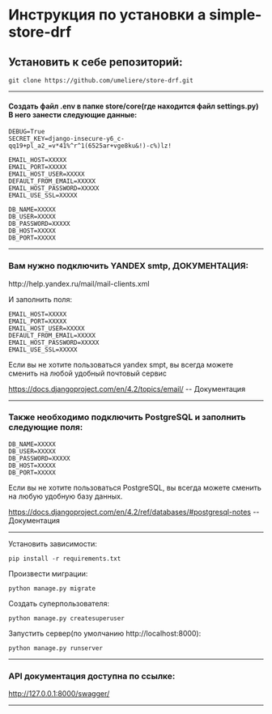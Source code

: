 <h1>Инструкция по установки a simple-store-drf</h1>

<h2>Установить к себе репозиторий:</h2>

```
git clone https://github.com/umeliere/store-drf.git
```

---

<h4>Создать файл .env в папке store/core(где находится файл settings.py)<br>
В него занести следующие данные:<br></h4>

```
DEBUG=True
SECRET_KEY=django-insecure-y6_c-qq19+pl_a2_=v*41%^r^1(6525ar+vge8ku&!)-c%)lz!

EMAIL_HOST=XXXXX
EMAIL_PORT=XXXXX
EMAIL_HOST_USER=XXXXX
DEFAULT_FROM_EMAIL=XXXXX
EMAIL_HOST_PASSWORD=XXXXX
EMAIL_USE_SSL=XXXXX

DB_NAME=XXXXX
DB_USER=XXXXX
DB_PASSWORD=XXXXX
DB_HOST=XXXXX
DB_PORT=XXXXX
```
---
<h3>Вам нужно подключить YANDEX smtp, ДОКУМЕНТАЦИЯ:</h3>
http://help.yandex.ru/mail/mail-clients.xml
<p>И заполнить поля:</p>

```
EMAIL_HOST=XXXXX
EMAIL_PORT=XXXXX
EMAIL_HOST_USER=XXXXX
DEFAULT_FROM_EMAIL=XXXXX
EMAIL_HOST_PASSWORD=XXXXX
EMAIL_USE_SSL=XXXXX
```

<p>Если вы не хотите пользоваться yandex smpt, вы всегда можете сменить на любой удобный почтовый сервис</p>

https://docs.djangoproject.com/en/4.2/topics/email/  -- Документация

---

<h3>Также необходимо подключить PostgreSQL и заполнить следующие поля:</h3>

```
DB_NAME=XXXXX
DB_USER=XXXXX
DB_PASSWORD=XXXXX
DB_HOST=XXXXX
DB_PORT=XXXXX
```

<p>Если вы не хотите пользоваться PostgreSQL, вы всегда можете сменить на любую удобную базу данных.</p>

https://docs.djangoproject.com/en/4.2/ref/databases/#postgresql-notes  -- Документация

---

Установить зависимости:

```
pip install -r requirements.txt
```

Произвести миграции:
```
python manage.py migrate
```

Создать суперпользователя:
```
python manage.py createsuperuser
```

Запустить сервер(по умолчанию http://localhost:8000):
```
python manage.py runserver
```

---

<h3>API документация доступна по ссылке:</h3>

http://127.0.0.1:8000/swagger/

---
